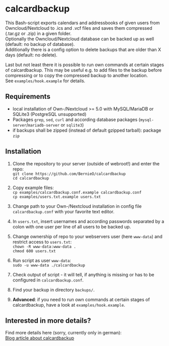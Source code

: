 # calcardbackup

This Bash-script exports calendars and addressbooks of given users from Owncloud/Nextcloud to .ics and .vcf files and saves them compressed (.tar.gz or .zip) in a given folder.<br>
Optionally the Owncloud/Nextcloud database can be backed up as well (default: no backup of database).  
Additionally there is a config option to delete backups that are older than X days (default: no delete).

Last but not least there it is possible to run own commands at certain stages of calcardbackup. This may be useful e.g. to add files to the backup before compressing or to copy the compressed backup to another location.  
See `examples/hook.example` for details.

## Requirements

- local installation of Own-/Nextcloud >= 5.0 with MySQL/MariaDB or SQLite3 (PostgreSQL unsupported)
- Packages `grep`, `sed`, `curl` and according database packages (`mysql-server`/`mariadb-server` or `sqlite3`)
- if backups shall be zipped (instead of default gzipped tarball): package `zip`

## Installation

1. Clone the repository to your server (outside of webroot!) and enter the repo:  
`git clone https://github.com/BernieO/calcardbackup`  
`cd calcardbackup`

2. Copy example files:  
`cp examples/calcardbackup.conf.example calcardbackup.conf`  
`cp examples/users.txt.example users.txt`

3. Change path to your Own-/Nextcloud installation in config file `calcardbackup.conf` with your favorite text editor.

4. In `users.txt`, insert usernames and according passwords separated by a colon with one user per line of all users to be backed up.

5. Change ownership of repo to your webservers user (here `www-data`) and restrict access to `users.txt`:  
`chown -R www-data:www-data .`  
`chmod 600 users.txt`

6. Run script as user `www-data`:  
`sudo -u www-data ./calcardbackup`

7. Check output of script - it will tell, if anything is missing or has to be configured in `calcardbackup.conf`.

8. Find your backup in directory `backups/`.

9. **Advanced**: if you need to run own commands at certain stages of calcardbackup, have a look at `examples/hook.example`.

## Interested in more details?

Find more details here (sorry, currently only in german):  
[Blog article about calcardbackup](https://bob.gatsmas.de/articles/calcardbackup-kalender-und-adressbuchbackup-von-owncloud-nextcloud)
